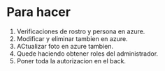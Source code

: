 # Para hacer

1. Verificaciones de rostro y persona en azure.
2. Modificar y eliminar tambien en azure.
3. ACtualizar foto en azure tambien.
4. Quede haciendo obtener roles del administrador.
5. Poner toda la autorizacion en el back.